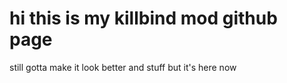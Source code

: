 # hi this is my killbind mod github page

still gotta make it look better and stuff
but it's here now

